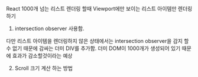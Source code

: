 React 1000개 넘는 리스트 렌더링 할때
Viewport에만 보이는 리스트 아이템만 렌더링하기

1. intersection observer 사용함.

다만 리스트 아이템을 렌더링하지 않은 상태에서는 intersection observer을 감지 할수 없기 때문에 감싸는 더미 DIV를 추가함. 더미 DOM이 1000개가 생성되어 있기 때문에 효과가 감소할것이라는 예상

2. Scroll 크기 계산 하는 방법
